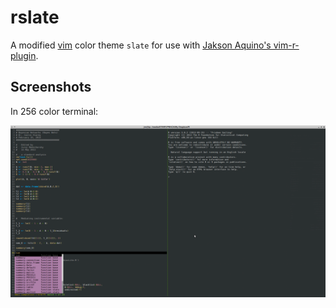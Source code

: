 #	rslate

A modified [vim](http://www.vim.org) color theme `slate` for use with [Jakson Aquino's vim-r-plugin](http://www.vim.org/scripts/script.php?script_id=2628).

## Screenshots

In 256 color terminal:

![Screenshot](/images/rslate_term.png "rslate term screenshot")
